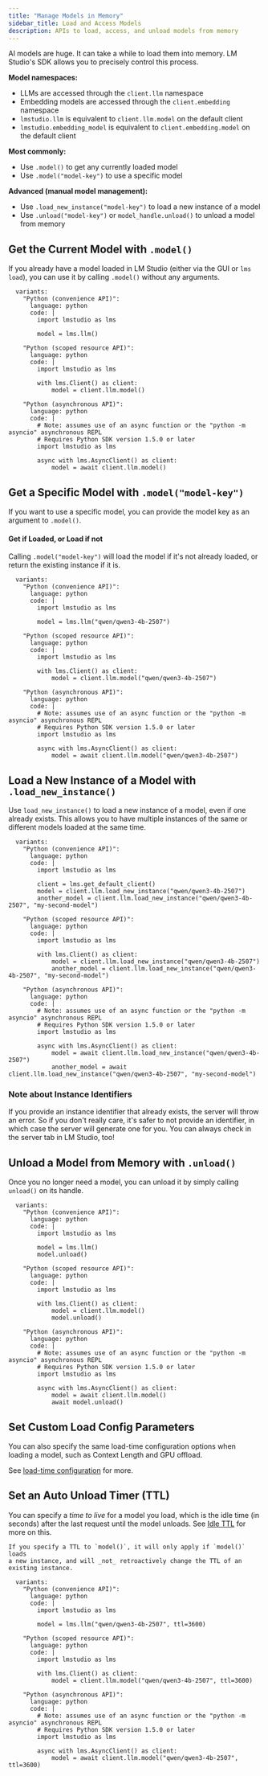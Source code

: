 ```yaml
---
title: "Manage Models in Memory"
sidebar_title: Load and Access Models
description: APIs to load, access, and unload models from memory
---
```


AI models are huge. It can take a while to load them into memory. LM Studio's SDK allows you to precisely control this process.

**Model namespaces:**

- LLMs are accessed through the `client.llm` namespace
- Embedding models are accessed through the `client.embedding` namespace
- `lmstudio.llm` is equivalent to `client.llm.model` on the default client
- `lmstudio.embedding_model` is equivalent to `client.embedding.model` on the default client

**Most commonly:**

- Use `.model()` to get any currently loaded model
- Use `.model("model-key")` to use a specific model

**Advanced (manual model management):**

- Use `.load_new_instance("model-key")` to load a new instance of a model
- Use `.unload("model-key")` or `model_handle.unload()` to unload a model from memory

## Get the Current Model with `.model()`

If you already have a model loaded in LM Studio (either via the GUI or `lms load`),
you can use it by calling `.model()` without any arguments.

```lms_code_snippet
  variants:
    "Python (convenience API)":
      language: python
      code: |
        import lmstudio as lms

        model = lms.llm()

    "Python (scoped resource API)":
      language: python
      code: |
        import lmstudio as lms

        with lms.Client() as client:
            model = client.llm.model()

    "Python (asynchronous API)":
      language: python
      code: |
        # Note: assumes use of an async function or the "python -m asyncio" asynchronous REPL
        # Requires Python SDK version 1.5.0 or later
        import lmstudio as lms

        async with lms.AsyncClient() as client:
            model = await client.llm.model()

```

## Get a Specific Model with `.model("model-key")`

If you want to use a specific model, you can provide the model key as an argument to `.model()`.

#### Get if Loaded, or Load if not

Calling `.model("model-key")` will load the model if it's not already loaded, or return the existing instance if it is.

```lms_code_snippet
  variants:
    "Python (convenience API)":
      language: python
      code: |
        import lmstudio as lms

        model = lms.llm("qwen/qwen3-4b-2507")

    "Python (scoped resource API)":
      language: python
      code: |
        import lmstudio as lms

        with lms.Client() as client:
            model = client.llm.model("qwen/qwen3-4b-2507")

    "Python (asynchronous API)":
      language: python
      code: |
        # Note: assumes use of an async function or the "python -m asyncio" asynchronous REPL
        # Requires Python SDK version 1.5.0 or later
        import lmstudio as lms

        async with lms.AsyncClient() as client:
            model = await client.llm.model("qwen/qwen3-4b-2507")

```

<!--
Learn more about the `.model()` method and the parameters it accepts in the [API Reference](../api-reference/model).
-->

## Load a New Instance of a Model with `.load_new_instance()`

Use `load_new_instance()` to load a new instance of a model, even if one already exists.
This allows you to have multiple instances of the same or different models loaded at the same time.

```lms_code_snippet
  variants:
    "Python (convenience API)":
      language: python
      code: |
        import lmstudio as lms

        client = lms.get_default_client()
        model = client.llm.load_new_instance("qwen/qwen3-4b-2507")
        another_model = client.llm.load_new_instance("qwen/qwen3-4b-2507", "my-second-model")

    "Python (scoped resource API)":
      language: python
      code: |
        import lmstudio as lms

        with lms.Client() as client:
            model = client.llm.load_new_instance("qwen/qwen3-4b-2507")
            another_model = client.llm.load_new_instance("qwen/qwen3-4b-2507", "my-second-model")

    "Python (asynchronous API)":
      language: python
      code: |
        # Note: assumes use of an async function or the "python -m asyncio" asynchronous REPL
        # Requires Python SDK version 1.5.0 or later
        import lmstudio as lms

        async with lms.AsyncClient() as client:
            model = await client.llm.load_new_instance("qwen/qwen3-4b-2507")
            another_model = await client.llm.load_new_instance("qwen/qwen3-4b-2507", "my-second-model")

```

<!--
Learn more about the `.load_new_instance()` method and the parameters it accepts in the [API Reference](../api-reference/load_new_instance).
-->

### Note about Instance Identifiers

If you provide an instance identifier that already exists, the server will throw an error.
So if you don't really care, it's safer to not provide an identifier, in which case
the server will generate one for you. You can always check in the server tab in LM Studio, too!

## Unload a Model from Memory with `.unload()`

Once you no longer need a model, you can unload it by simply calling `unload()` on its handle.

```lms_code_snippet
  variants:
    "Python (convenience API)":
      language: python
      code: |
        import lmstudio as lms

        model = lms.llm()
        model.unload()

    "Python (scoped resource API)":
      language: python
      code: |
        import lmstudio as lms

        with lms.Client() as client:
            model = client.llm.model()
            model.unload()

    "Python (asynchronous API)":
      language: python
      code: |
        # Note: assumes use of an async function or the "python -m asyncio" asynchronous REPL
        # Requires Python SDK version 1.5.0 or later
        import lmstudio as lms

        async with lms.AsyncClient() as client:
            model = await client.llm.model()
            await model.unload()

```

## Set Custom Load Config Parameters

You can also specify the same load-time configuration options when loading a model, such as Context Length and GPU offload.

See [load-time configuration](../llm-prediction/parameters) for more.

## Set an Auto Unload Timer (TTL)

You can specify a _time to live_ for a model you load, which is the idle time (in seconds)
after the last request until the model unloads. See [Idle TTL](/docs/app/api/ttl-and-auto-evict) for more on this.

```lms_protip
If you specify a TTL to `model()`, it will only apply if `model()` loads
a new instance, and will _not_ retroactively change the TTL of an existing instance.
```

```lms_code_snippet
  variants:
    "Python (convenience API)":
      language: python
      code: |
        import lmstudio as lms

        model = lms.llm("qwen/qwen3-4b-2507", ttl=3600)

    "Python (scoped resource API)":
      language: python
      code: |
        import lmstudio as lms

        with lms.Client() as client:
            model = client.llm.model("qwen/qwen3-4b-2507", ttl=3600)

    "Python (asynchronous API)":
      language: python
      code: |
        # Note: assumes use of an async function or the "python -m asyncio" asynchronous REPL
        # Requires Python SDK version 1.5.0 or later
        import lmstudio as lms

        async with lms.AsyncClient() as client:
            model = await client.llm.model("qwen/qwen3-4b-2507", ttl=3600)

```

<!--
(TODO?: Cover the JIT implications of setting a TTL, and the default TTL variations)
-->
